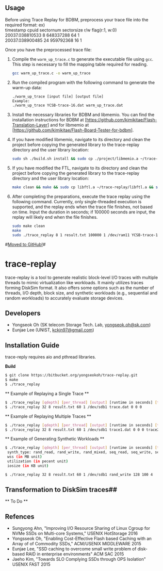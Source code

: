 ## Usage

Before using Trace Replay for BDBM, preprocess your trace file into the required format:
ex)  
timestamp     cpuid     sectornum   sectorsize   r/w flag(r:1, w:0)  
20037.038810533 8   648337288   64  1  
20037.038900485 24  959792368   16  1  


Once you have the preprocessed trace file:

1. Compile the `warm_up_trace.c` to generate the executable file using `gcc`. This step is necessary to fill the mapping table required for reading.

   ```sh
   gcc warm_up_trace.c -o warm_up_trace
   ```

2. Run the compiled program with the following command to generate the warm-up data:

   ```sh
   ./warm_up_trace [input file] [output file]
   Example:
   ./warm_up_trace YCSB-trace-16.dat warm_up_trace.dat
   ```
   
3. Install the necessary libraries for BDBM and libmemio. You can find the installation instructions for BDBM at [https://github.com/kimikitae/Flash-Translation-Layer] and for libmemio at [https://github.com/kimikitae/Flash-Board-Tester-for-bdbm].

4. If you have modified libmemio, navigate to its directory and clean the project before copying the generated library to the trace-replay directory and the user library location:

   ```sh
   sudo sh ./build.sh install && sudo cp ./project/libmemio.a ~/trace-replay/libmemio.a && sudo cp ./project/libmemio.a /usr/local/include/memio/libmemio.a
   ```

5. If you have modified the FTL, navigate to its directory and clean the project before copying the generated library to the trace-replay directory and the user library location:

    ```sh
   make clean && make && sudo cp libftl.a ~/trace-replay/libftl.a && sudo cp libftl.a /usr/local/include/ftl/libftl.a
   ```

6. After completing the preparations, execute the trace replay using the following command. Currently, only single-threaded execution is supported, and the replay ends when the trace file finishes, not based on time. Input the duration in seconds; if 100000 seconds are input, the replay will likely end when the file finishes.

    ```sh
   sudo make clean
   make
   sudo ./trace_replay 8 1 result.txt 100000 1 /dev/ram11 YCSB-trace-16.dat 0 0 0
   ```



#[Moved to GitHub!](https://github.com/yongseokoh/trace-replay)#

# trace-replay #

trace-replay is a tool to generate realistic block-level I/O traces with multiple threads to mimic virtualization like workloads. It mainly utilizes traces forming DiskSim format. It also offers some options such as the number of threads, I/O depth, block size, and synthetic workloads (e.g., sequential and random workloads) to accurately evaluate storage devices.

## Developers ##

* Yongseok Oh (SK telecom Storage Tech. Lab, yongseok.oh@sk.com)
* Eunjae Lee (UNIST, kckjn97@gmail.com)


## Installation Guide ##

trace-reply requires aio and pthread libraries. 

**Build** 

```sh
$ git clone https://bitbucket.org/yongseokoh/trace-replay.git
$ make
$ ./trace_replay 
```


** Example of Replaying a Single Trace **

```sh
$ ./trace_replay [qdepth] [per_thread] [output] [runtime in seconds] [trace_repeat] [devicefile] [tracefile1] [timescale1] [0] [0]
$ ./trace_replay 32 8 result.txt 60 1 /dev/sdb1 trace.dat 0 0 0
```


** Example of Replaying Multiple Traces **

```sh
$ ./trace_replay [qdepth] [per_thread] [output] [runtime in seconds] [trace_repeat] [devicefile] [tracefile1] [timescale1] [0] [0]
$ ./trace_replay 32 8 result.txt 60 1 /dev/sdb1 trace1.dat 0 0 0 trace2.dat 0 0 0 trace3.dat 0 0 0 trace4.dat 0 0 0
```


** Example of Generating Synthetic Workloads ** 
```sh
$ ./trace_replay [qdepth] [per_thread] [output] [runtime in seconds] [trace_repeat] [synth_type] [wss] [utilization] [iosize]
 synth_type: rand_read, rand_write, rand_mixed, seq_read, seq_write, seq_mixed
 wss (in MB unit)
 utilization (in pecent unit)
 iosize (in KB unit)

$ ./trace_replay 32 8 result.txt 60 1 /dev/sdb1 rand_write 128 100 4
```
## Transformation to DiskSim traces##

** To Do **

## Refences ##

* Sungyong Ahn, "Improving I/O Resource Sharing of Linux Cgroup for NVMe SSDs on Multi-core Systems," USENIX HotStorage 2016
* Yongsseok Oh, "Enabling Cost-Effective Flash based Caching with an Array of of Commodity SSDs," ACM/USENIX MIDDLEWARE 2015
* Eunjae Lee, "SSD caching to overcome small write problem of disk-based RAID in enterprise environments" ACM SAC 2015
* Jaeho Kim, "Towards SLO Complying SSDs through OPS Isolation" USENIX FAST 2015
